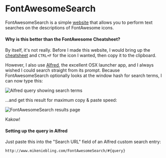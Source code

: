 FontAwesomeSearch
=================
FontAwesomeSearch is a simple [website](http://mniebling.github.io/FontAwesomeSearch/) that allows you to perform text searches on the descriptions of FontAwesome icons.



#### Why is this better than the FontAwesome Cheatsheet?

By itself, it's not really. Before I made this website, I would bring up the [cheatsheet](http://fortawesome.github.io/Font-Awesome/cheatsheet/) and `CTRL+F` for the icon I wanted, then copy it to the clipboard.

However, I also use [Alfred](http://www.alfredapp.com/), the excellent OSX launcher app, and I always wished I could search straight from its prompt. Because FontAwesomeSearch optionally looks at the window hash for search terms, I can now type this:

![Alfred query showing search terms](https://raw.github.com/mniebling/FontAwesomeSearch/master/screenshots/alfred.png)

...and get this result for maximum copy & paste speed:

![FontAwesomeSearch results page](https://raw.github.com/mniebling/FontAwesomeSearch/master/screenshots/results.png)

Kakow!


#### Setting up the query in Alfred

Just paste this into the "Search URL" field of an Alfred custom search entry:

`http://www.mikeniebling.com/FontAwesomeSearch/#{query}`
